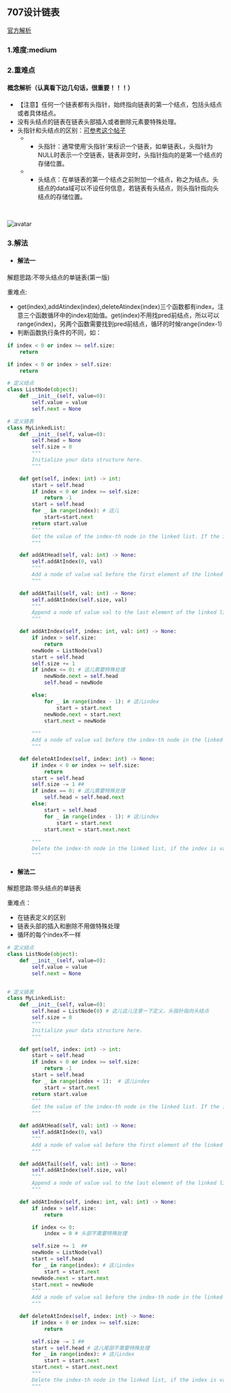 ## 707设计链表

[官方解析](<https://leetcode-cn.com/problems/design-linked-list/solution/she-ji-lian-biao-by-leetcode/>)

### 1.难度:medium

### 2.重难点

#### 概念解析（认真看下边几句话，很重要！！！）

* 【注意】任何一个链表都有头指针，始终指向链表的第一个结点，包括头结点或者具体结点。
* 没有头结点的链表在链表头部插入或者删除元素要特殊处理。
* 头指针和头结点的区别：[可参考这个帖子](<https://blog.csdn.net/c_base_jin/article/details/103115079>)
  * * 头指针：通常使用‘头指针’来标识一个链表，如单链表L，头指针为NULL时表示一个空链表，链表非空时，头指针指向的是第一个结点的存储位置。<br/>

  * * 头结点：在单链表的第一个结点之前附加一个结点，称之为结点。头结点的data域可以不设任何信息，若链表有头结点，则头指针指向头结点的存储位置。
<br/>

![avatar](https://img-blog.csdnimg.cn/20191117231518851.png?x-oss-process=image/watermark,type_ZmFuZ3poZW5naGVpdGk,shadow_10,text_aHR0cHM6Ly9ibG9nLmNzZG4ubmV0L3hpYW8zNDA0,size_16,color_FFFFFF,t_70)

### 3.解法

* #### 解法一

解题思路:不带头结点的单链表(第一版)

重难点:

* get(index),addAtindex(index),deleteAtindex(index)三个函数都有index，注意三个函数循环中的index初始值。get(index)不用找pred前结点，所以可以range(index)，另两个函数需要找到pred前结点，循环的时候range(index-1)
* 判断函数执行条件的不同，如：

```python
if index < 0 or index >= self.size:
    return

if index < 0 or index > self.size:
    return
```

```python
# 定义结点
class ListNode(object):
    def __init__(self, value=0):
        self.value = value
        self.next = None

# 定义链表
class MyLinkedList:
    def __init__(self, value=0):
        self.head = None
        self.size = 0
        """
        Initialize your data structure here.
        """

    def get(self, index: int) -> int:
        start = self.head
        if index < 0 or index >= self.size:
            return -1
        start = self.head
        for _ in range(index): # 这儿
            start=start.next
        return start.value
        """
        Get the value of the index-th node in the linked list. If the index is invalid, return -1.
        """

    def addAtHead(self, val: int) -> None:
        self.addAtIndex(0, val)
        """
        Add a node of value val before the first element of the linked list. After the insertion, the new node will be the first node of the linked list.
        """

    def addAtTail(self, val: int) -> None:
        self.addAtIndex(self.size, val)
        """
        Append a node of value val to the last element of the linked list.
        """

    def addAtIndex(self, index: int, val: int) -> None:
        if index > self.size:
            return
        newNode = ListNode(val)
        start = self.head
        self.size += 1
        if index <= 0: # 这儿需要特殊处理
            newNode.next = self.head
            self.head = newNode

        else:
            for _ in range(index - 1): # 这儿index
                start = start.next
            newNode.next = start.next
            start.next = newNode
        
        """
        Add a node of value val before the index-th node in the linked list. If index equals to the length of linked list, the node will be appended to the end of linked list. If index is greater than the length, the node will not be inserted.
        """

    def deleteAtIndex(self, index: int) -> None:
        if index < 0 or index >= self.size:
            return
        start = self.head
        self.size -= 1 ##
        if index == 0: # 这儿需要特殊处理
            self.head = self.head.next
        else:
            start = self.head
            for _ in range(index - 1): # 这儿index
                start = start.next
            start.next = start.next.next
       
        """
        Delete the index-th node in the linked list, if the index is valid.
        """

```

* #### 解法二

解题思路:带头结点的单链表

重难点：

* 在链表定义的区别
* 链表头部的插入和删除不用做特殊处理
* 循环的每个index不一样

```python
# 定义结点
class ListNode(object):
    def __init__(self, value=0):
        self.value = value
        self.next = None


# 定义链表
class MyLinkedList:
    def __init__(self, value=0):
        self.head = ListNode(0) # 这儿这儿注意一下定义，头指针指向头结点
        self.size = 0
        """
        Initialize your data structure here.
        """

    def get(self, index: int) -> int:
        start = self.head
        if index < 0 or index >= self.size:
            return -1
        start = self.head
        for _ in range(index + 1):  # 这儿index
            start = start.next
        return start.value
        """
        Get the value of the index-th node in the linked list. If the index is invalid, return -1.
        """

    def addAtHead(self, val: int) -> None:
        self.addAtIndex(0, val)
        """
        Add a node of value val before the first element of the linked list. After the insertion, the new node will be the first node of the linked list.
        """

    def addAtTail(self, val: int) -> None:
        self.addAtIndex(self.size, val)
        """
        Append a node of value val to the last element of the linked list.
        """

    def addAtIndex(self, index: int, val: int) -> None:
        if index > self.size:
            return

        if index <= 0:
            index = 0 # 头部不需要特殊处理

        self.size += 1  ##
        newNode = ListNode(val)
        start = self.head
        for _ in range(index): # 这儿index
            start = start.next
        newNode.next = start.next
        start.next = newNode
        """
        Add a node of value val before the index-th node in the linked list. If index equals to the length of linked list, the node will be appended to the end of linked list. If index is greater than the length, the node will not be inserted.
        """

    def deleteAtIndex(self, index: int) -> None:
        if index < 0 or index >= self.size:
            return

        self.size -= 1 ##
        start = self.head # 这儿尾部不需要特殊处理
        for _ in range(index): # 这儿index
            start = start.next
        start.next = start.next.next
        """
        Delete the index-th node in the linked list, if the index is valid.
        """
```
